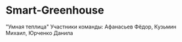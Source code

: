 # Smart-Greenhouse
"Умная теплица"
Участники команды: Афанасьев Фёдор, Кузьмин Михаил, Юрченко Данила
